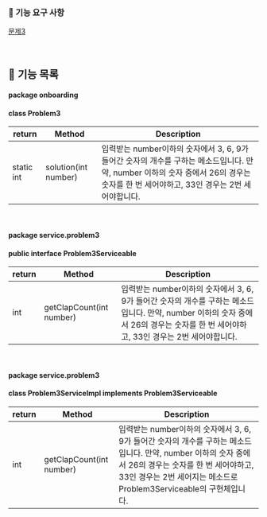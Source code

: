 ### 🚀 기능 요구 사항

[문제3](../PROBLEM3.md)

<br>

## 📃 기능 목록

#### package onboarding

#### class Problem3

| return     | Method               | Description                                                  |
| ---------- | -------------------- | ------------------------------------------------------------ |
| static int | solution(int number) | 입력받는 number이하의 숫자에서 3, 6, 9가 들어간 숫자의 개수를 구하는 메소드입니다. 만약, number 이하의 숫자 중에서 26의 경우는 숫자를 한 번 세어야하고, 33인 경우는 2번 세어야합니다. |

<br>

#### package service.problem3

#### public interface Problem3Serviceable

| return | Method                   | Description                                                  |
| ------ | ------------------------ | ------------------------------------------------------------ |
| int    | getClapCount(int number) | 입력받는 number이하의 숫자에서 3, 6, 9가 들어간 숫자의 개수를 구하는 메소드입니다. 만약, number 이하의 숫자 중에서 26의 경우는 숫자를 한 번 세어야하고, 33인 경우는 2번 세어야합니다. |

<br>

#### package service.problem3

#### class Problem3ServiceImpl implements Problem3Serviceable

| return | Method                   | Description                                                  |
| ------ | ------------------------ | ------------------------------------------------------------ |
| int    | getClapCount(int number) | 입력받는 number이하의 숫자에서 3, 6, 9가 들어간 숫자의 개수를 구하는 메소드입니다. 만약, number 이하의 숫자 중에서 26의 경우는 숫자를 한 번 세어야하고, 33인 경우는 2번 세어지는 메소드로 Problem3Serviceable의 구현체입니다. |

